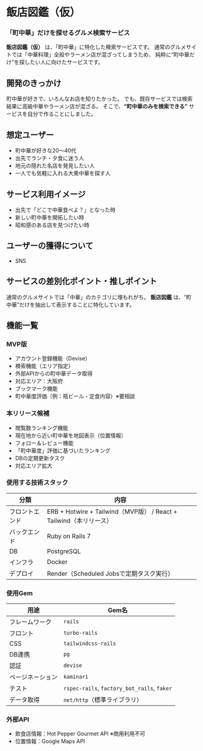 # 飯店図鑑（仮）
### 「町中華」だけを探せるグルメ検索サービス

**飯店図鑑（仮）** は、「町中華」に特化した検索サービスです。
通常のグルメサイトでは「中華料理」全般やラーメン店が混ざってしまうため、
純粋に“町中華だけ”を探したい人に向けたサービスです。

## 開発のきっかけ
町中華が好きで、いろんなお店を知りたかった。
でも、既存サービスでは検索結果に高級中華やラーメン店が混ざる。
そこで、**“町中華のみを検索できる”** サービスを自分で作ることにしました。

## 想定ユーザー
- 町中華が好きな20〜40代
- 出先でランチ・夕食に迷う人
- 地元の隠れた名店を発見したい人
- 一人でも気軽に入れる大衆中華を探す人

## サービス利用イメージ
- 出先で「どこで中華食べよ？」となった時
- 新しい町中華を開拓したい時
- 昭和感のある店を見つけたい時

## ユーザーの獲得について
- SNS

## サービスの差別化ポイント・推しポイント
通常のグルメサイトでは「中華」のカテゴリに埋もれがち。
**飯店図鑑** は、“町中華”だけを抽出して表示することに特化しています。

## 機能一覧
### MVP版
- アカウント登録機能（Devise）
- 検索機能（エリア指定）
- 外部APIからの町中華データ取得
- 対応エリア：大阪府
- ブックマーク機能
- 町中華度評価（例：瓶ビール・定食内容）※要相談

### 本リリース候補
- 閲覧数ランキング機能
- 現在地から近い町中華を地図表示（位置情報）
- フォロー＆レビュー機能
- 「町中華度」評価に基づいたランキング
- DBの定期更新タスク
- 対応エリア拡大

### 使用する技術スタック
| 分類 | 内容 |
|------|------|
| フロントエンド | ERB + Hotwire + Tailwind（MVP版） / React + Tailwind（本リリース） |
| バックエンド | Ruby on Rails 7 |
| DB | PostgreSQL |
| インフラ | Docker |
| デプロイ | Render（Scheduled Jobsで定期タスク実行） |

### 使用Gem
| 用途 | Gem名 |
|------|--------|
| フレームワーク | `rails` |
| フロント | `turbo-rails` |
| CSS | `tailwindcss-rails` |
| DB連携 | `pg` |
| 認証 | `devise` |
| ページネーション | `kaminari` |
| テスト | `rspec-rails`, `factory_bot_rails`, `faker` |
| データ取得 | `net/http`（標準ライブラリ） |

### 外部API
- 飲食店情報：Hot Pepper Gourmet API ※商用利用不可
- 位置情報：Google Maps API
